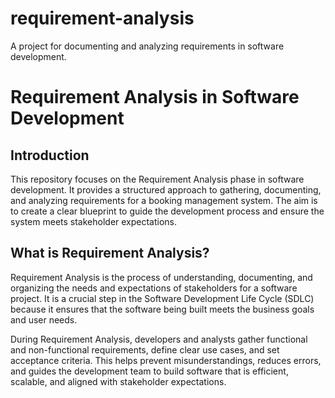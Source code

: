 # requirement-analysis
A project for documenting and analyzing requirements in software development.
# Requirement Analysis in Software Development

## Introduction
This repository focuses on the Requirement Analysis phase in software development. 
It provides a structured approach to gathering, documenting, and analyzing requirements for a booking management system. 
The aim is to create a clear blueprint to guide the development process and ensure the system meets stakeholder expectations.

## What is Requirement Analysis?

Requirement Analysis is the process of understanding, documenting, and organizing the needs and expectations of stakeholders for a software project. 
It is a crucial step in the Software Development Life Cycle (SDLC) because it ensures that the software being built meets the business goals and user needs. 

During Requirement Analysis, developers and analysts gather functional and non-functional requirements, define clear use cases, and set acceptance criteria. 
This helps prevent misunderstandings, reduces errors, and guides the development team to build software that is efficient, scalable, and aligned with stakeholder expectations.
